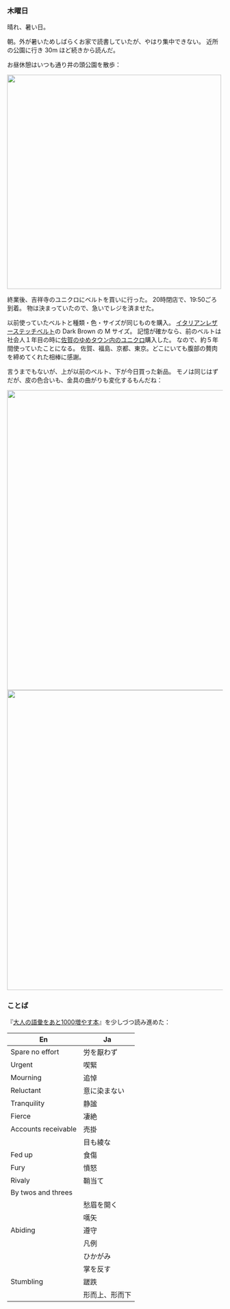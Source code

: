 ### 木曜日

晴れ、暑い日。

朝。外が暑いためしばらくお家で読書していたが、やはり集中できない。
近所の公園に行き 30m ほど続きから読んだ。

お昼休憩はいつも通り井の頭公園を散歩：

<img src="https://i.imgur.com/IVbB4de.jpg" width="500">

終業後、吉祥寺のユニクロにベルトを買いに行った。
20時閉店で、19:50ごろ到着。
物は決まっていたので、急いでレジを済ませた。

以前使っていたベルトと種類・色・サイズが同じものを購入。
[イタリアンレザーステッチベルト](https://www.uniqlo.com/jp/ja/products/E433767-000/00?colorDisplayCode=38&sizeDisplayCode=004)の Dark Brown の M サイズ。
記憶が確かなら、前のベルトは社会人１年目の時に[佐賀のゆめタウン内のユニクロ](https://www.izumi.jp/tenpo/saga/shop/fashion/uniqlo)購入した。
なので、約５年間使っていたことになる。
佐賀、福島、京都、東京。どこにいても腹部の贅肉を締めてくれた相棒に感謝。

言うまでもないが、上が以前のベルト、下が今日買った新品。
モノは同じはずだが、皮の色合いも、金具の曲がりも変化するもんだね：

<img src="https://i.imgur.com/ZY9Zij4.jpg" width="700">

<img src="https://i.imgur.com/KyUcu9q.jpg" width="700">

### ことば

『[大人の語彙をあと1000増やす本](https://www.amazon.co.jp/%E3%83%AC%E3%83%99%E3%83%AB%E9%81%B8%E6%8A%9E%E5%BC%8F%E5%A4%A7%E4%BA%BA%E3%81%AE%E8%AA%9E%E5%BD%99%E3%82%92%E3%81%82%E3%81%A81000%E5%A2%97%E3%82%84%E3%81%99%E6%9C%AC-%E7%A6%8F%E7%94%B0-%E5%B0%9A%E5%BC%98-ebook/dp/B082VSY7L4)』を少しづつ読み進めた：

|En|Ja|
|---|---|
|Spare no effort|労を厭わず|
|Urgent|喫緊|
|Mourning|追悼|
|Reluctant|意に染まない|
|Tranquility|静謐|
|Fierce|凄絶|
|Accounts receivable|売掛|
||目も綾な|
|Fed up|食傷|
|Fury|憤怒|
|Rivaly|鞘当て|
|By twos and threes||
||愁眉を開く|
||嚆矢|
|Abiding|遵守|
||凡例|
||ひかがみ|
||掌を反す|
|Stumbling|蹉跌|
||形而上、形而下|